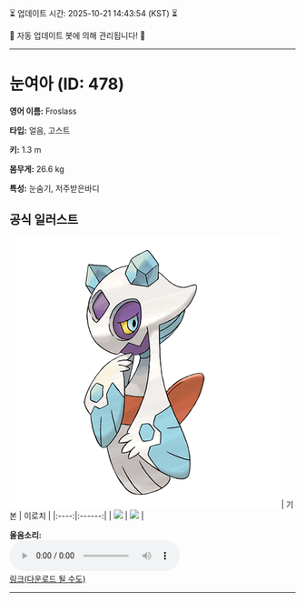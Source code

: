 
⏳ 업데이트 시간: 2025-10-21 14:43:54 (KST) ⏳

🤖 자동 업데이트 봇에 의해 관리됩니다! 🤖

---

# 눈여아 (ID: 478)
**영어 이름:** Froslass

**타입:** 얼음, 고스트

**키:** 1.3 m

**몸무게:** 26.6 kg

**특성:** 눈숨기, 저주받은바디

## 공식 일러스트
![](https://raw.githubusercontent.com/PokeAPI/sprites/master/sprites/pokemon/other/official-artwork/478.png)
| 기본 | 이로치 |
|:----:|:------:|
| <img src="http://play.pokemonshowdown.com/sprites/ani/froslass.gif" width="200"> | <img src="http://play.pokemonshowdown.com/sprites/ani-shiny/froslass.gif" width="200"> |

**울음소리:**<br><audio controls src="https://raw.githubusercontent.com/PokeAPI/cries/main/cries/pokemon/latest/478.ogg"></audio><br> [링크(다운로드 될 수도)](https://raw.githubusercontent.com/PokeAPI/cries/main/cries/pokemon/latest/478.ogg)


---
